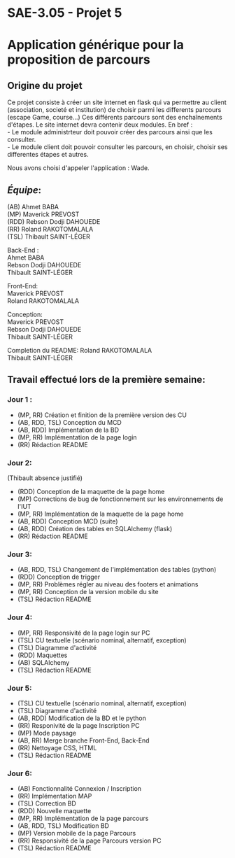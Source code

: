 # SAE-3.05 - Projet 5

# Application générique pour la proposition de parcours

## Origine du projet
  Ce projet consiste à créer un site internet en flask qui va permettre au client (association, societé et institution) de choisir parmi les differents parcours (escape Game, course...)
  Ces différents parcours sont des enchaînements d'étapes.
  Le site internet devra contenir deux modules.
  En bref :  
    - Le module administrteur doit pouvoir créer des parcours ainsi que les consulter.  
    - Le module client doit pouvoir consulter les parcours, en choisir, choisir ses differentes étapes et autres.  
  
Nous avons choisi d'appeler l'application : Wade.  
  
## **_Équipe_**:
(AB) Ahmet BABA  
(MP) Maverick PREVOST  
(RDD) Rebson Dodji DAHOUEDE  
(RR) Roland RAKOTOMALALA  
(TSL) Thibault SAINT-LÉGER  

Back-End :  
Ahmet BABA  
Rebson Dodji DAHOUEDE  
Thibault SAINT-LÉGER

Front-End:  
Maverick PREVOST  
Roland RAKOTOMALALA  

Conception:  
Maverick PREVOST  
Rebson Dodji DAHOUEDE  
Thibault SAINT-LÉGER  

Completion du README:
Roland RAKOTOMALALA  
Thibault SAINT-LÉGER  

## **Travail effectué lors de la première semaine**:
### Jour 1 :
  - (MP, RR) Création et finition de la première version des CU
  - (AB, RDD, TSL) Conception du MCD
  - (AB, RDD) Implémentation de la BD
  - (MP, RR) Implémentation de la page login
  - (RR) Rédaction README

### Jour 2:
 (Thibault absence justifié)
  - (RDD) Conception de la maquette de la page home
  - (MP) Corrections de bug de fonctionnement sur les environnements de l'IUT
  - (MP, RR) Implémentation de la maquette de la page home
  - (AB, RDD) Conception MCD (suite)
  - (AB, RDD) Création des tables en SQLAlchemy (flask)
  - (RR) Rédaction README

### Jour 3:
  - (AB, RDD, TSL) Changement de l'implémentation des tables (python)
  - (RDD) Conception de trigger
  - (MP, RR) Problèmes régler au niveau des footers et animations
  - (MP, RR) Conception de la version mobile du site
  - (TSL) Rédaction README

### Jour 4:
  - (MP, RR) Responsivité de la page login sur PC
  - (TSL) CU textuelle (scénario nominal, alternatif, exception)
  - (TSL) Diagramme d'activité
  - (RDD) Maquettes
  - (AB) SQLAlchemy
  - (TSL) Rédaction README

### Jour 5:
  - (TSL) CU textuelle (scénario nominal, alternatif, exception)
  - (TSL) Diagramme d'activité
  - (AB, RDD) Modification de la BD et le python
  - (RR) Responivité de la page Inscription PC
  - (MP) Mode paysage
  - (AB, RR) Merge branche Front-End, Back-End
  - (RR) Nettoyage CSS, HTML
  - (TSL) Rédaction README

### Jour 6: 
  - (AB) Fonctionnalité Connexion / Inscription
  - (RR) Implémentation MAP
  - (TSL) Correction BD
  - (RDD) Nouvelle maquette
  - (MP, RR) Implémentation de la page parcours
  - (AB, RDD, TSL) Modification BD
  - (MP) Version mobile de la page Parcours
  - (RR) Responsivité de la page Parcours version PC
  - (TSL) Rédaction README